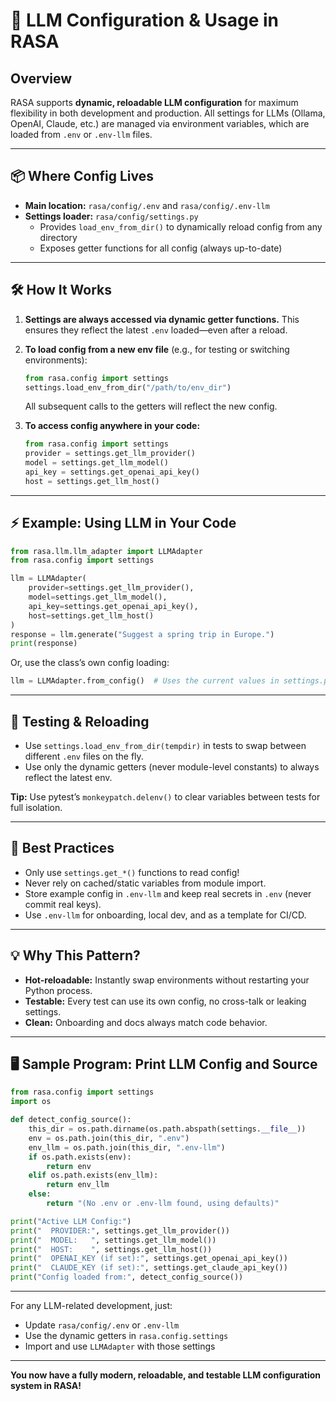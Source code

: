 # 🧠 LLM Configuration & Usage in RASA

## Overview

RASA supports **dynamic, reloadable LLM configuration** for maximum flexibility in both development and production.
All settings for LLMs (Ollama, OpenAI, Claude, etc.) are managed via environment variables, which are loaded from `.env` or `.env-llm` files.

---

## 📦 Where Config Lives

- **Main location:** `rasa/config/.env` and `rasa/config/.env-llm`
- **Settings loader:** `rasa/config/settings.py`
  - Provides `load_env_from_dir()` to dynamically reload config from any directory
  - Exposes getter functions for all config (always up-to-date)

---

## 🛠️ How It Works

1. **Settings are always accessed via dynamic getter functions.**
   This ensures they reflect the latest `.env` loaded—even after a reload.

2. **To load config from a new env file** (e.g., for testing or switching environments):
   ```python
   from rasa.config import settings
   settings.load_env_from_dir("/path/to/env_dir")
   ```
   All subsequent calls to the getters will reflect the new config.

3. **To access config anywhere in your code:**
   ```python
   from rasa.config import settings
   provider = settings.get_llm_provider()
   model = settings.get_llm_model()
   api_key = settings.get_openai_api_key()
   host = settings.get_llm_host()
   ```

---

## ⚡ Example: Using LLM in Your Code

```python
from rasa.llm.llm_adapter import LLMAdapter
from rasa.config import settings

llm = LLMAdapter(
    provider=settings.get_llm_provider(),
    model=settings.get_llm_model(),
    api_key=settings.get_openai_api_key(),
    host=settings.get_llm_host()
)
response = llm.generate("Suggest a spring trip in Europe.")
print(response)
```
Or, use the class’s own config loading:
```python
llm = LLMAdapter.from_config()  # Uses the current values in settings.py
```

---

## 🧪 Testing & Reloading

- Use `settings.load_env_from_dir(tempdir)` in tests to swap between different `.env` files on the fly.
- Use only the dynamic getters (never module-level constants) to always reflect the latest env.

**Tip:** Use pytest’s `monkeypatch.delenv()` to clear variables between tests for full isolation.

---

## 📝 Best Practices

- Only use `settings.get_*()` functions to read config!
- Never rely on cached/static variables from module import.
- Store example config in `.env-llm` and keep real secrets in `.env` (never commit real keys).
- Use `.env-llm` for onboarding, local dev, and as a template for CI/CD.

---

## 💡 Why This Pattern?

- **Hot-reloadable:** Instantly swap environments without restarting your Python process.
- **Testable:** Every test can use its own config, no cross-talk or leaking settings.
- **Clean:** Onboarding and docs always match code behavior.

---

## 🖥️ Sample Program: Print LLM Config and Source

```python
from rasa.config import settings
import os

def detect_config_source():
    this_dir = os.path.dirname(os.path.abspath(settings.__file__))
    env = os.path.join(this_dir, ".env")
    env_llm = os.path.join(this_dir, ".env-llm")
    if os.path.exists(env):
        return env
    elif os.path.exists(env_llm):
        return env_llm
    else:
        return "(No .env or .env-llm found, using defaults)"

print("Active LLM Config:")
print("  PROVIDER:", settings.get_llm_provider())
print("  MODEL:   ", settings.get_llm_model())
print("  HOST:    ", settings.get_llm_host())
print("  OPENAI_KEY (if set):", settings.get_openai_api_key())
print("  CLAUDE_KEY (if set):", settings.get_claude_api_key())
print("Config loaded from:", detect_config_source())
```

---

For any LLM-related development, just:
- Update `rasa/config/.env` or `.env-llm`
- Use the dynamic getters in `rasa.config.settings`
- Import and use `LLMAdapter` with those settings

---

**You now have a fully modern, reloadable, and testable LLM configuration system in RASA!**